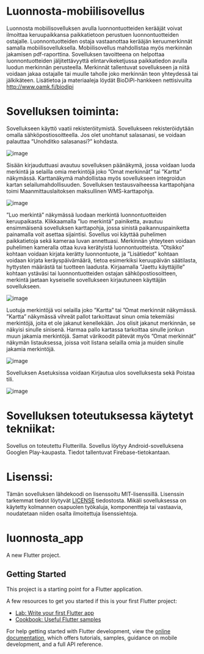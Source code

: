 # Luonnosta-mobiilisovellus
Luonnosta mobiilisovelluksen avulla luonnontuotteiden kerääjät voivat ilmoittaa keruupaikkansa paikkatietoon perustuen luonnontuotteiden ostajalle. Luonnontuotteiden ostaja vastaanottaa kerääjän keruumerkinnät samalla mobiilisovelluksella. Mobiilisovellus mahdollistaa myös merkinnän jakamisen pdf-raporttina. Sovelluksen tavoitteena on helpottaa luonnontuotteiden jäljitettävyyttä elintarvikeketjussa paikkatiedon avulla luodun merkinnän perusteella. Merkinnät tallentuvat sovellukseen ja niitä voidaan jakaa ostajalle tai muulle taholle joko merkinnän teon yhteydessä tai jälkikäteen. Lisätietoa ja materiaaleja löydät BioDiPi-hankkeen nettisivuilta http://www.oamk.fi/biodipi

# Sovelluksen toiminta:
Sovellukseen käyttö vaatii rekisteröitymistä. Sovellukseen rekisteröidytään omalla sähköpostiosoitteella. Jos olet unohtanut salasanasi, se voidaan palauttaa ”Unohditko salasanasi?” kohdasta.

![image](https://github.com/Biodipi/Luonnosta_mobiili_sovellus/assets/73608659/6ffa2799-117d-4fdb-bdab-698a0a752f69)

Sisään kirjauduttuasi avautuu sovelluksen päänäkymä, jossa voidaan luoda merkintä ja selailla omia merkintöjä joko ”Omat merkinnät” tai ”Kartta” näkymässä. Karttanäkymä mahdollistaa myös sovellukseen integroidun kartan selailumahdollisuuden. Sovelluksen testausvaiheessa karttapohjana toimi Maanmittauslaitoksen maksullinen WMS-karttapohja. 

![image](https://github.com/Biodipi/Luonnosta_mobiili_sovellus/assets/73608659/fbe18abc-ce4d-40e0-a9c3-48c9798175b3)

”Luo merkintä” näkymässä luodaan merkintä luonnontuotteiden keruupaikasta. Klikkaamalla ”luo merkintä” painiketta, avautuu ensimmäisenä sovelluksen karttapohja, jossa sinistä paikannuspainiketta painamalla voit asettaa sijaintisi. Sovellus voi käyttää puhelimen paikkatietoja sekä kameraa luvan annettuasi. 
Merkinnän yhteyteen voidaan puhelimen kameralla ottaa kuva kerätyistä luonnontuotteista. ”Otsikko” kohtaan voidaan kirjata kerätty luonnontuote, ja ”Lisätiedot” kohtaan voidaan kirjata keräyspäivämäärä, tietoa esimerkiksi keruupäivän säätilasta, hyttysten määrästä tai tuotteen laadusta. Kirjaamalla ”Jaettu käyttäjille” kohtaan ystäväsi tai luonnontuotteiden ostajan sähköpostiosoitteen, merkintä jaetaan kyseiselle sovellukseen kirjautuneen käyttäjän sovellukseen.

![image](https://github.com/Biodipi/Luonnosta_mobiili_sovellus/assets/73608659/bc813479-6c53-49b9-8b18-4aa320df3765)

Luotuja merkintöjä voi selailla joko ”Kartta” tai ”Omat merkinnät näkymässä. ”Kartta” näkymässä vihreät pallot tarkoittavat sinun omia tekemiäsi merkintöjä, joita et ole jakanut kenellekään. Jos olisit jakanut merkinnän, se näkyisi sinulle sinisenä. Harmaa pallo kartassa tarkoittaa sinulle jonkun muun jakamia merkintöjä. Samat värikoodit pätevät myös ”Omat merkinnät” näkymän listauksessa, joissa voit listana selailla omia ja muiden sinulle jakamia merkintöjä.

![image](https://github.com/Biodipi/Luonnosta_mobiili_sovellus/assets/73608659/e141712b-6332-44c7-9f62-b9b738344e10)

Sovelluksen Asetuksissa voidaan Kirjautua ulos sovelluksesta sekä Poistaa tili. 

![image](https://github.com/Biodipi/Luonnosta_mobiili_sovellus/assets/73608659/bad52000-f113-4aa3-b276-cd6367858b99)

# Sovelluksen toteutuksessa käytetyt tekniikat:

Sovellus on toteutettu Flutterilla. Sovellus löytyy Android-sovelluksena Googlen Play-kaupasta. Tiedot tallentuvat Firebase-tietokantaan.

# Lisenssi:

Tämän sovelluksen lähdekoodi on lisenssoitu MIT-lisenssillä. Lisenssin tarkemmat tiedot löytyvät [LICENSE](https://github.com/Biodibi/Luonnosta_mobiili_sovellus/LICENSE) tiedostosta. Mikäli sovelluksessa on käytetty kolmannen osapuolen työkaluja, komponentteja tai vastaavia, noudatetaan niiden osalta ilmoitettuja lisenssiehtoja.

# luonnosta_app

A new Flutter project.

## Getting Started

This project is a starting point for a Flutter application.

A few resources to get you started if this is your first Flutter project:

- [Lab: Write your first Flutter app](https://docs.flutter.dev/get-started/codelab)
- [Cookbook: Useful Flutter samples](https://docs.flutter.dev/cookbook)

For help getting started with Flutter development, view the
[online documentation](https://docs.flutter.dev/), which offers tutorials,
samples, guidance on mobile development, and a full API reference.
